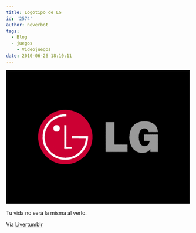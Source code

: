 ```yaml
---
title: Logotipo de LG
id: '2574'
author: neverbot
tags:
  - Blog
  - juegos
    - Videojuegos
date: 2010-06-26 18:10:11
---
```


[![](./logotipo-de-lg/LG.gif "LG")](./logotipo-de-lg/LG.gif)

Tu vida no será la misma al verlo.

Vía [Livertumblr](http://livercake.tumblr.com/post/731585526/tu-vida-no-sera-la-misma-al-verlo-y-a-giulianop)